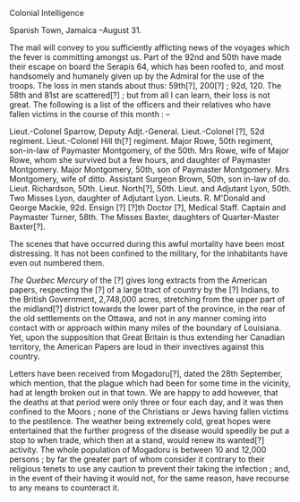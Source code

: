 Colonial IntelligenceSpanish Town, Jamaica –August 31.The mail will convey to you sufficiently afflicting news of the voyages which the fever is committing amongst us. Part of the 92nd and 50th have made their escape on board the Serapis 64, which has been roofed to, and most handsomely and humanely given up by the Admiral for the use of the troops. The loss in men stands about thus: 59th[?], 200[?] ; 92d, 120. The 58th and 81st are scattered[?] ; but from all I can learn, their loss is not great. The following is a list of the officers and their relatives who have fallen victims in the course of this month : –Lieut.-Colonel Sparrow, Deputy Adjt.-General. Lieut.-Colonel [?], 52d regiment. Lieut.-Colonel Hill th[?] regiment. Major Rowe, 50th regiment, son-in-law of Paymaster Montgomery, of the 50th. Mrs Rowe, wife of Major Rowe, whom she survived but a few hours, and daughter of Paymaster Montgomery. Major Montgomery, 50th, son of Paymaster Montgomery. Mrs Montgomery, wife of ditto. Assistant Surgeon Brown, 50th, son in-law of do. Lieut. Richardson, 50th. Lieut. North[?], 50th. Lieut. and Adjutant Lyon, 50th. Two Misses Lyon, daughter of Adjutant Lyon. Lieuts. R. M'Donald and George Mackie, 92d. Ensign [?] [?]th Doctor [?], Medical Staff. Captain and Paymaster Turner, 58th. The Misses Baxter, daughters of Quarter-Master Baxter[?].The scenes that have occurred during this awful mortality have been most distressing. It has not been confined to the military, for the inhabitants have even out numbered them.*The Quebec Mercury*  of the [?] gives long extracts from the American papers, respecting the [?] of a large tract of country by the [?] Indians, to the British Government, 2,748,000 acres, stretching from the upper part of the midland[?] district towards the lower part of the province, in the rear of the old settlements on the Ottawa, and not in any manner coming into contact with or approach within many miles of the boundary of Louisiana. Yet, upon the supposition that Great Britain is thus extending her Canadian territory, the American Papers are loud in their invectives against this country.Letters have been received from Mogadoru[?], dated the 28th September, which mention, that the plague which had been for some time in the vicinity, had at length broken out in that town. We are happy to add however, that the deaths at that period were only three or four each day, and it was then confined to the Moors ; none of the Christians or Jews having fallen victims to the pestilence. The weather being extremely cold, great hopes were entertained that the further progress of the disease would speedily be put a stop to when trade, which then at a stand, would renew its wanted[?] activity. The whole population of Mogadoru is between 10 and 12,000 persons ; by far the greater part of whom consider it contrary to their religious tenets to use any caution to prevent their taking the infection ; and, in the event of their having it would not, for the same reason, have recourse to any means to counteract it.
